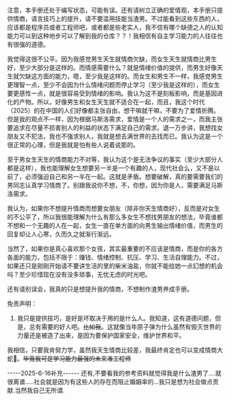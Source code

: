 注意，本手册还处于编写状态，可能有误。还有请树立正确的爱情观，本手册只提供情商，语言技巧上的提升，请不要滥用技能当渣男。不过能看到这些东西的人，应该都是程序员或者工程师吧，或者都是些老实人，我不信有哪个缺德之人的认知能力可以到这种地步可以了解到我的仓库？？！我相信有自主学习能力的人往往也有很强的道德。

我觉得这很不公平。因为我感觉男生天生就情商欠缺，而女生天生就情商比男生好，至少大部分是这样的。而情感需要什么？就是情绪价值的提供，而男生好像天生就欠缺这方面的能力，嗯，至少我是这样的。而女生和男生不一样，我感觉男生更理智一点，至少不会因为什么情绪问题而停止学习（至少我是这样的），而女生要更感性一点，就是很容易受到情绪的影响。我认为这不是刻板影响，而是基因进化的产物。所以，好像男生和女生天生就不适合在一起，而且，我这个时代（2025）的在中国的人们好像都主张自由，想干嘛就干嘛，不要为了爱情折腾。但是我的观点不一样，因为根据马斯洛需求，爱情是一个人的需求之一，而我主张要追求在尽量不损害别人的利益的状态下满足自己的需求。退一万步讲，我想找女朋友又不犯法，我也不强求别人，我就是想去满世界的去找而已。我认为这是一个很正常的心理，但是我就是怕有些人说着说那的。

至于男女生天生的情商能力不对等，我认为这个是无法争议的事实（至少大部分人都是这样），我也能理解女生想要另一半是一个有趣的人，现代社会么，又不是以前了，必须强迫自己和另一半在一起。这就是矛盾。想要破解，真的要需要我们的男同志认真学习情商了。别跟我说你不想，不，你想，因为你是人，需要满足马斯洛需求。

我认为，如果你不想提升情商而想要女朋友（除非你天生情商好），反而是对女生的不公平了，所以我很能理解为什么有那么多女生不想找男朋友的想法，毕竟谁都不想和一个无趣的人在一起，女生一直在单方面的向男生输出情绪价值，而男生的回复却让人心寒，久而久之就渐行渐远。

当然了，如果你是真心喜欢那个女孩，其实最重要的不应该是情商，而是你的各方各面的能力，包括不限于：赚钱、情绪控制、抗压、学习、生活自理能力。不过，如果还只是刚刚开始请不要讲生活的里的柴米油盐，你就不能给她一点幻想的机会吗？至少珍惜现在没有没多琐事，无忧无虑的时光吧。

还有请别误会，我真的只是想提升我的情商，不想制作渣男养成手册。

免责声明：
1. 我只是提供技巧，是好是坏取决于用的是什么人。我知道，这有道德问题，但是，总有需要的好人吧。~~比如我~~。这就像当年原子弹为什么虽然有毁灭世界的力量还是被造了出来，是因为要保护国家安全，维护世界和平。

我相信，只要我肯努力学，虽然我天生情商比较差，我最终肯定也可以变成情商大蛇🐍。~~毕竟我可是学习能力最强的未来准工程师~~

-----2025-6-16补充------
还有,不要看我的参考资料就觉得我是什么渣男了....就很离谱.....社会就是因为有这些人的存在而阻止婚姻率的...我只是想为社会做点贡献.当然我自己无所谓.